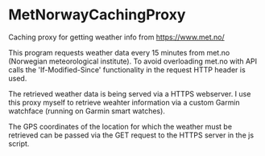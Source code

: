 # MetNorwayCachingProxy
Caching proxy for getting weather info from https://www.met.no/ 

This program requests weather data every 15 minutes from met.no (Norwegian meteorological institute).
To avoid overloading met.no with API calls the 'If-Modified-Since' functionality in the request HTTP header is used.

The retrieved weather data is being served via a HTTPS webserver. I use this proxy myself to retrieve weahter information via a custom Garmin watchface (running on Garmin smart watches).

The GPS coordinates of the location for which the weather must be retrieved can be passed via the GET request to the HTTPS server in the js script.
